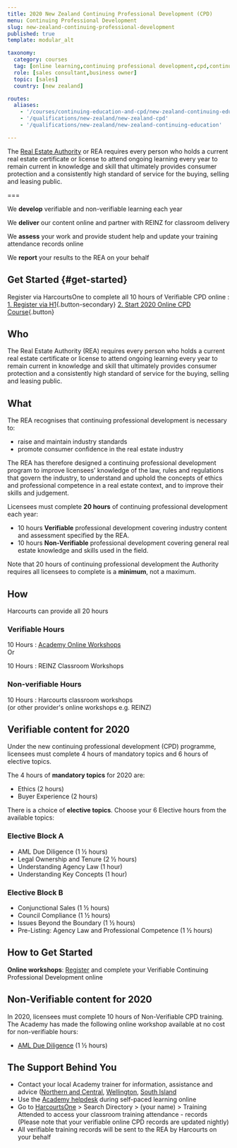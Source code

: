 ```yaml
---
title: 2020 New Zealand Continuing Professional Development (CPD)
menu: Continuing Professional Development
slug: new-zealand-continuing-professional-development
published: true
template: modular_alt

taxonomy:
  category: courses
  tag: [online learning,continuing professional development,cpd,continuing education,ce]
  role: [sales consultant,business owner]
  topic: [sales]
  country: [new zealand]

routes:
  aliases:
    - '/courses/continuing-education-and-cpd/new-zealand-continuing-education'
    - '/qualifications/new-zealand/new-zealand-cpd'
    - '/qualifications/new-zealand/new-zealand-continuing-education'

---
```


<!-- # IMPORTANT LICENCE WARNING

>>>> All licence holders with incomplete 202 Continuing Professional Development records with the REA will be contacted on or around January 24th, 2020.

>>>> Your licence will only be cancelled if you are unable to prove you have completed 10 hours of Verifiable and 10 hours of Non-Verifiable Continuing Professional Development training by December 31st 2020.

- If you have not completed your 10 Verifiable training hours, [start now](#get-started).
- If you have not completed your 10 Non-Verifiable training hours, this can be done by logging into the [REINZ website](http://myce.reinz.co.nz/).

--- -->

The [Real Estate Authority](https://www.rea.govt.nz/) or REA requires every person who holds a current real estate certificate or license to attend ongoing learning every year to remain current in knowledge and skill that ultimately provides consumer protection and a consistently high standard of service for the buying, selling and leasing public.

===

We **develop** verifiable and non-verifiable learning each year

We **deliver** our content online and partner with REINZ for classroom delivery

We **assess** your work and provide student help and update your training attendance records online

We **report** your results to the REA on your behalf

## Get Started {#get-started}

Register via HarcourtsOne to complete all 10 hours of Verifiable CPD online
: [1. Register via H1](http://one.harcourts.co.nz/Academy/RegistrationWizard.aspx?id2=7525){.button-secondary} [2. Start 2020 Online CPD Course](http://www.academyrealestatetraining.com/nz/moodle/course/view.php?id=192&noprocess){.button}

## Who
The Real Estate Authority (REA) requires every person who holds a current real estate certificate or license to attend ongoing learning every year to remain current in knowledge and skill that ultimately provides consumer protection and a consistently high standard of service for the buying, selling and leasing public.

## What

The REA recognises that continuing professional development is necessary to:
- raise and maintain industry standards
- promote consumer confidence in the real estate industry

The REA has therefore designed a continuing professional development program to improve licensees’ knowledge of the law, rules and regulations that govern the industry, to understand and uphold the concepts of ethics and professional competence in a real estate context, and to improve their skills and judgement.

Licensees must complete **20 hours** of continuing professional development each year:
* 10 hours **Verifiable** professional development covering industry content and assessment specified by the REA.
* 10 hours **Non-Verifiable** professional development covering general real estate knowledge and skills used in the field.

Note that 20 hours of continuing professional development the Authority requires all licensees to complete is
a **minimum**, not a maximum.

## How
Harcourts can provide all 20 hours

<div class="g-grid pure-g-r">
<div class="g-block size-1-2 pure-u-1-2" markdown="1">

### Verifiable Hours

10 Hours
: [Academy Online Workshops](#get-started) <br/>
  Or

10 Hours
: REINZ Classroom Workshops

</div>
<div class="g-block size-1-2 pure-u-1-2" markdown="1">

### Non-verifiable Hours
<!-- 8 Hours
: [Harcourts May Conference](https://harcourtsevents.com/new-zealand/about-conference/) <br/>
  plus -->

10 Hours
: Harcourts classroom workshops <br/>
  (or other provider's online workshops e.g. REINZ)
</div>
</div>

## Verifiable content for 2020

Under the new continuing professional development (CPD) programme, licensees must complete 4 hours of mandatory topics and 6 hours of elective topics.

The 4 hours of **mandatory topics** for 2020 are:

  * Ethics (2 hours)
  * Buyer Experience (2 hours)

There is a choice of **elective topics**. Choose your 6 Elective hours from the available topics:

### Elective Block A
  * AML Due Diligence (1 ½ hours)
  * Legal Ownership and Tenure (2 ½ hours)
  * Understanding Agency Law (1 hour)
  * Understanding Key Concepts (1 hour)
  
### Elective Block B    
  * Conjunctional Sales (1 ½ hours)
  * Council Compliance (1 ½ hours)
  * Issues Beyond the Boundary (1 ½ hours)
  * Pre-Listing: Agency Law and Professional Competence (1 ½ hours)

## How to Get Started
**Online workshops**: [Register](http://one.harcourts.co.nz/Academy/RegistrationWizard.aspx?id2=7525) and complete your Verifiable Continuing Professional Development online

<!--## 2019 Refresher
If you are reviving a suspended licence after a period of 12 months or more, you will need to complete a refresher course (to get up to speed with what you have missed) plus the continuing professional development for the calendar year in which you revive your licence.

You must complete the continuing professional development by 31 December of the year in which you revive your licence, and you must complete the refresher training before you renew your licence for the second time.

The Academy is not offering Verifiable Continuing professional development Referesher training this year.
-->

## Non-Verifiable content for 2020

In 2020, licensees must complete 10 hours of Non-Verifiable CPD training. The Academy has made the following online workshop available at no cost for non-verifiable hours:
  * [AML Due Diligence](https://one.harcourts.co.nz/Academy/RegistrationWizard.aspx?id2=7631) (1 ½ hours)

## The Support Behind You
- Contact your local Academy trainer for information, assistance and advice ([Northern and Central](mailto:andrew.simich@harcourts.net), [Wellington](mailto:andrew.simich@harcourts.net), [South Island](mailto:andrew.simich@harcourts.net)
- Use the [Academy helpdesk](mailto:academy.nz@harcourts.net) during self-paced learning online
- Go to [HarcourtsOne](http://one.harcourts.co.nz) > Search Directory > (your name) > Training Attended to access your classroom training attendance - records (Please note that your verifiable online CPD records are updated nightly)
- All verifiable training records will be sent to the REA by Harcourts on your behalf
